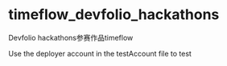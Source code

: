 # timeflow_devfolio_hackathons
Devfolio hackathons参赛作品timeflow

Use the deployer account in the testAccount file to test
